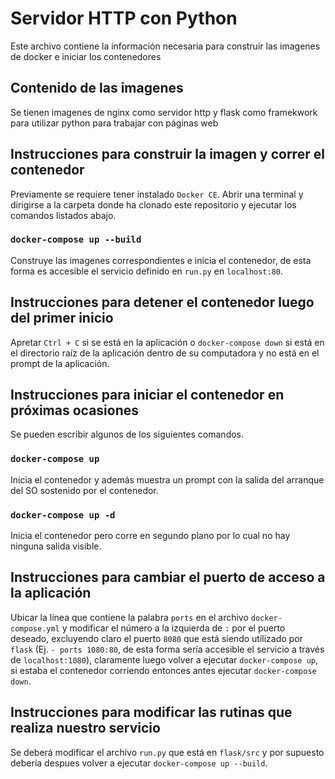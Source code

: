 # Servidor HTTP con Python

Este archivo contiene la información necesaria para construir las imagenes de docker e iniciar los contenedores

## Contenido de las imagenes

Se tienen imagenes de nginx como servidor http y flask como framekwork para utilizar python para trabajar con páginas web

## Instrucciones para construir la imagen y correr el contenedor

Previamente se requiere tener instalado `Docker CE`.
Abrir una terminal y dirigirse a la carpeta donde ha clonado este repositorio y ejecutar los comandos listados abajo.

### `docker-compose up --build`

Construye las imagenes correspondientes e inicia el contenedor, de esta forma es accesible el servicio definido en `run.py` en `localhost:80`.

## Instrucciones para detener el contenedor luego del primer inicio

Apretar `Ctrl + C` si se está en la aplicación o `docker-compose down` si está en el directorio raíz de la aplicación dentro de su computadora y no está en el prompt de la aplicación.

## Instrucciones para iniciar el contenedor en próximas ocasiones

Se pueden escribir algunos de los siguientes comandos.

### `docker-compose up`

Inicia el contenedor y además muestra un prompt con la salida del arranque del SO sostenido por el contenedor.

### `docker-compose up -d`

Inicia el contenedor pero corre en segundo plano por lo cual no hay ninguna salida visible.

## Instrucciones para cambiar el puerto de acceso a la aplicación

Ubicar la línea que contiene la palabra `ports` en el archivo `docker-compose.yml` y modificar el número a la izquierda de `:` por el puerto deseado, excluyendo claro el puerto `8080` que está siendo utilizado por `flask`  (Ej. `- ports 1080:80`, de esta forma sería accesible el servicio a través de `localhost:1080`), claramente luego volver a ejecutar `docker-compose up`, si estaba el contenedor corriendo entonces antes ejecutar `docker-compose down`.

## Instrucciones para modificar las rutinas que realiza nuestro servicio

Se deberá modificar el archivo `run.py` que está en `flask/src` y por supuesto debería despues volver a ejecutar `docker-compose up --build`.
